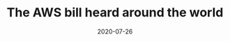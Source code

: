 ---
title: "The AWS bill heard around the world"
date: "2020-07-26"
link: "https://chrisshort.net/the-aws-bill-heard-around-the-world/"
---